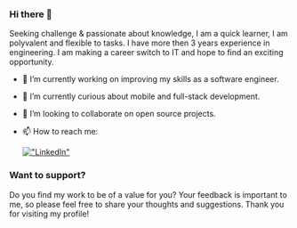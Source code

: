 ### Hi there 👋

Seeking challenge & passionate about knowledge, I am a quick learner, I am polyvalent and flexible to tasks. I have more then 3 years experience in engineering.
I am making a career switch to IT and hope to find an exciting opportunity. 



- 🔭 I’m currently working on improving my skills as a software engineer.
- 🌱 I’m currently curious about mobile and full-stack development.
- 👯 I’m looking to collaborate on open source projects.

- 📫 How to reach me:

	
  [!["LinkedIn"](https://img.shields.io/badge/LinkedIn-blue?style=flat&logo=linkedin&labelColor=blue)](https://www.linkedin.com/in/youcef-abdellahi-90628a130/)

  
  

### Want to support?
 
Do you find my work to be of a value for you?
Your feedback is important to me, so please feel free to share your thoughts and suggestions. Thank you for visiting my profile!
